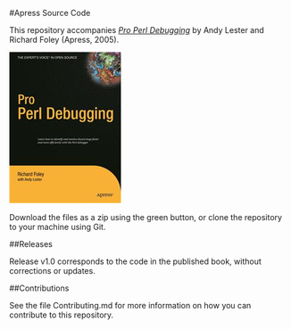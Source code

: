 #Apress Source Code

This repository accompanies [*Pro Perl Debugging*](http://www.apress.com/9781590594544) by Andy Lester and Richard Foley (Apress, 2005).

![Cover image](9781590594544.jpg)

Download the files as a zip using the green button, or clone the repository to your machine using Git.

##Releases

Release v1.0 corresponds to the code in the published book, without corrections or updates.

##Contributions

See the file Contributing.md for more information on how you can contribute to this repository.
